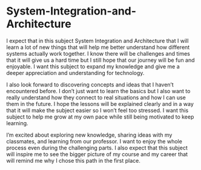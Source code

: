 # System-Integration-and-Architecture

I expect that in this subject System Integration and Architecture that I will learn a lot of new things that will help me better understand how different systems actually work together. I know there will be challenges and times that it will give us a hard time but I still hope that our journey will be fun and enjoyable. I want this subject to expand my knowledge and give me a deeper appreciation and understanding for technology.

I also look forward to discovering concepts and ideas that I haven’t encountered before. I don’t just want to learn the basics but I also want to really understand how they connect to real situations and how I can use them in the future. I hope the lessons will be explained clearly and in a way that it will make the subject easier so I won’t feel too stressed. I want this subject to help me grow at my own pace while still being motivated to keep learning.

I’m excited about exploring new knowledge, sharing ideas with my classmates, and learning from our professor. I want to enjoy the whole process even during the challenging parts. I also expect that this subject will inspire me to see the bigger picture of my course and my career that will remind me why I chose this path in the first place.
